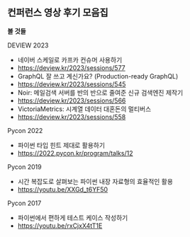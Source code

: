 ## 컨퍼런스 영상 후기 모음집

**볼 것들**

DEVIEW 2023
- 네이버 스케일로 카프카 컨슈머 사용하기
- https://deview.kr/2023/sessions/577
- GraphQL 잘 쓰고 계신가요? (Production-ready GraphQL)
- https://deview.kr/2023/sessions/545
- Noir: 메일검색 서버를 반의 반으로 줄여준 신규 검색엔진 제작기
- https://deview.kr/2023/sessions/566
- VictoriaMetrics: 시계열 데이터 대혼돈의 멀티버스
- https://deview.kr/2023/sessions/558

Pycon 2022
- 파이썬 타입 힌트 제대로 활용하기
- https://2022.pycon.kr/program/talks/12

Pycon 2019
- 시간 복잡도로 살펴보는 파이썬 내장 자료형의 효율적인 활용
- https://youtu.be/XXGd_t6YF50

Pycon 2017
- 파이썬에서 편하게 테스트 케이스 작성하기
- https://youtu.be/rxCjxX4tT1E
